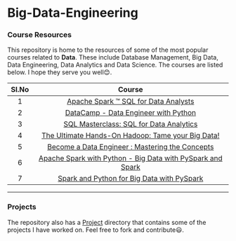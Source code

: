# Big-Data-Engineering

### Course Resources

This repository is home to the resources of some of the most popular courses related to **Data**. These include Database Management, Big Data, Data Engineering, Data Analytics and Data Science. The courses are listed below. I hope they serve you well:blush:.

| Sl.No       | Course      |
| :---------: | :---------: |
| 1           |[Apache Spark ™ SQL for Data Analysts](https://www.coursera.org/learn/apache-spark-sql-for-data-analysts)       |
| 2           |[DataCamp - Data Engineer with Python](https://learn.datacamp.com/career-tracks/data-engineer-with-python)             |
| 3           |[SQL Masterclass: SQL for Data Analytics](https://www.udemy.com/course/the-complete-sql-masterclass-for-data-analytics/?utm_source=adwords&utm_medium=udemyads&utm_campaign=LongTail_la.EN_cc.INDIA&utm_content=deal4584&utm_term=_._ag_77882236543_._ad_437477391750_._kw__._de_c_._dm__._pl__._ti_dsa-1007766171552_._li_9062010_._pd__._&matchtype=b&gclid=CjwKCAiArIH_BRB2EiwALfbH1Du2fyZDPnYA2jOFH7HmFkGYcB3g1DSvCrEbfm_VXNsFpMdm5TI9zBoCU6MQAvD_BwE)|
| 4           |[The Ultimate Hands-On Hadoop: Tame your Big Data!](https://www.udemy.com/course/the-ultimate-hands-on-hadoop-tame-your-big-data/?utm_source=adwords&utm_medium=udemyads&utm_campaign=LongTail_la.EN_cc.INDIA&utm_content=deal4584&utm_term=_._ag_77882236543_._ad_437477391750_._kw__._de_c_._dm__._pl__._ti_dsa-1007766171552_._li_9062010_._pd__._&matchtype=b&gclid=CjwKCAiArIH_BRB2EiwALfbH1ItF9tzifX_wu1Y8HRvb8zZu-1eEmvP-Lzcg3PusClC-GtAvmvQGMhoCu8YQAvD_BwE)|
| 5           |[Become a Data Engineer : Mastering the Concepts](https://www.linkedin.com/learning/paths/become-a-data-engineer-mastering-the-concepts)|
| 6           |[Apache Spark with Python - Big Data with PySpark and Spark](https://www.packtpub.com/product/apache-spark-with-python-big-data-with-pyspark-and-spark-video/9781789133394)|
| 7           |[Spark and Python for Big Data with PySpark](https://www.udemy.com/course/spark-and-python-for-big-data-with-pyspark/?src=sac&kw=spark+and+py)|

---

### Projects

The repository also has a [Project](https://github.com/K-G-PRAJWAL/Big-Data-Engineering/tree/main/Projects) directory that contains some of the projects I have worked on. Feel free to fork and contribute:smiley:.
